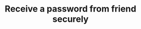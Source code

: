 ---
categories: ['linklove', 'articles', 'all_articles']
provider_display: "tanin.nanakorn.com"
provider_name: "tanin.nanakorn.com"
favicon_url: "http://tanin.nanakorn.com/assets/images/favicon.ico"
title: "Receive a password from friend securely"
published: "2016-06-23"
source: http://tanin.nanakorn.com/labs/secureMessage
---